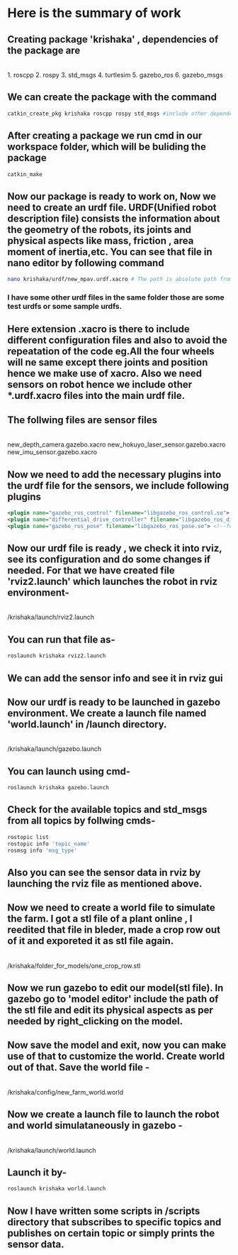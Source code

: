 # Here is the summary of work

## Creating package 'krishaka' , dependencies of the package are 
<br>
1. roscpp
2. rospy
3. std_msgs
4. turtlesim
5. gazebo_ros
6. gazebo_msgs
</br>

## We can create the package with the command 
```bash
catkin_create_pkg krishaka roscpp rospy std_msgs #include other dependencies

```

## After creating a package we run cmd in our workspace folder, which will be buliding the package
```bash
catkin_make
```

## Now our package is ready to work on, Now we need to create an urdf file. URDF(Unified robot description file) consists the information about the geometry of the robots, its joints and physical aspects like mass, friction , area moment of inertia,etc. You can see that file in nano editor by following command

```bash
nano krishaka/urdf/new_mpav.urdf.xacro # The path is absolute path from /home directory
```
### I have some other urdf files in the same folder those are some test urdfs or some sample urdfs.

## Here extension .xacro is there to include different configuration files and also to avoid the repeatation of the code eg.All the four wheels will ne same except there joints and position hence we make use of xacro.  Also we need sensors on robot hence we include other *.urdf.xacro files into the main urdf file.


## The follwing files are sensor files 
<br>
new_depth_camera.gazebo.xacro
new_hokuyo_laser_sensor.gazebo.xacro
new_imu_sensor.gazebo.xacro
</br>

## Now we need to add the necessary plugins into the urdf file for the sensors, we include following plugins
```xml
<plugin name="gazebo_ros_control" filename="libgazebo_ros_control.so">  
<plugin name="differential_drive_controller" filename="libgazebo_ros_diff_drive.so"><!-- for diff drive purpose-->
<plugin name="gazebo_ros_pose" filename="libgazebo_ros_pose.so"> <!--for topic '/pose'-->
```

## Now our urdf file is ready , we check it into rviz, see its configuration and do some changes if needed. For that we have created file 'rviz2.launch' which launches the robot in rviz environment-
<br>
/krishaka/launch/rviz2.launch
</br>

## You can run that file as- 
```bash
roslaunch krishaka rviz2.launch
```

## We can add the sensor info and see it in rviz gui
## Now our urdf is ready to be launched in gazebo environment. We create a launch file named 'world.launch' in /launch directory.
<br>
/krishaka/launch/gazebo.launch
</br>

## You can launch using cmd-
```bash
roslaunch krishaka gazebo.launch
``` 

## Check for the available topics and std_msgs from all topics by follwing cmds-
```bash
rostopic list 
rostopic info 'topic_name'
rosmsg info 'msg_type'
```
##  Also you can see the sensor data in rviz by launching the rviz file as mentioned above.

## Now we need to create a world file to simulate the farm. I got a stl file of a plant online , I reedited that file in bleder, made a crop row out of it and exporeted it as stl file again.
<br>
 /krishaka/folder_for_models/one_crop_row.stl
 </br>

## Now we run gazebo to edit our model(stl file). In gazebo go to 'model editor' include the path of the stl file and edit its physical aspects as per needed by right_clicking on the model.

## Now save the model and exit, now you can make use of that to customize the world. Create world out of that. Save the world file -
<br>
/krishaka/config/new_farm_world.world
</br>

## Now we create a launch file to launch the robot and world simulataneously in gazebo -
<br>
/krishaka/launch/world.launch
</br>

## Launch it by-
```bash
roslaunch krishaka world.launch
```

## Now I have written some scripts in /scripts directory that subscribes to specific topics and publishes on certain topic or simply prints the sensor data.
 